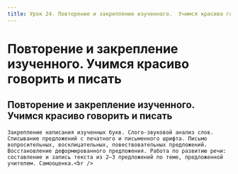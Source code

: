 ```yaml
---
title: Урок 24. Повторение и закрепление изученного.  Учимся красиво говорить и писать
---
```


# Повторение и закрепление изученного.  Учимся красиво говорить и писать

## Повторение и закрепление изученного. Учимся красиво говорить и писать

<p>
	Закрепление написания изученных букв. Слого-звуковой анализ слов. Списывание предложений с печатного и письменного шрифта. Письмо вопросительных, восклицательных, повествовательных предложений. Восстановление деформированного предложения. Работа по развитию речи: составление и запись текста из 2–3 предложений по теме, предложенной учителем. Самооценка.<br />
</p>